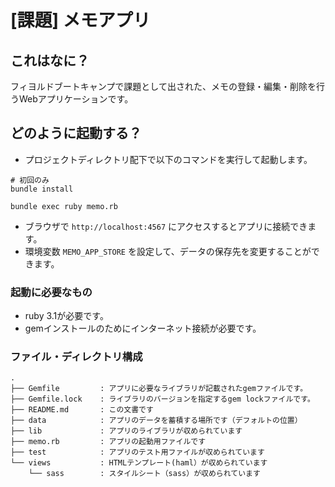 # [課題] メモアプリ

## これはなに？
フィヨルドブートキャンプで課題として出された、メモの登録・編集・削除を行うWebアプリケーションです。

## どのように起動する？
- プロジェクトディレクトリ配下で以下のコマンドを実行して起動します。
```shell
# 初回のみ
bundle install

bundle exec ruby memo.rb
```
- ブラウザで `http://localhost:4567` にアクセスするとアプリに接続できます。
- 環境変数 `MEMO_APP_STORE` を設定して、データの保存先を変更することができます。

### 起動に必要なもの
- ruby 3.1が必要です。
- gemインストールのためにインターネット接続が必要です。

### ファイル・ディレクトリ構成
```
.
├── Gemfile         : アプリに必要なライブラリが記載されたgemファイルです。
├── Gemfile.lock    : ライブラリのバージョンを指定するgem lockファイルです。
├── README.md       : この文書です
├── data            : アプリのデータを蓄積する場所です（デフォルトの位置）
├── lib             : アプリのライブラリが収められています
├── memo.rb         : アプリの起動用ファイルです
├── test            : アプリのテスト用ファイルが収められています
└── views           : HTMLテンプレート(haml）が収められています
    └── sass        : スタイルシート（sass）が収められています
```